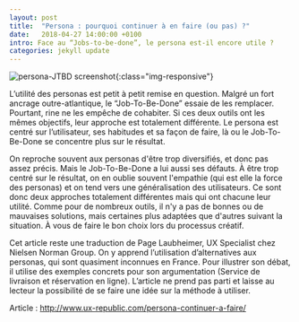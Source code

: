 ```yaml
---
layout: post
title:  "Persona : pourquoi continuer à en faire (ou pas) ?"
date:   2018-04-27 14:00:00 +0100
intro: Face au “Jobs-to-be-done”, le persona est-il encore utile ?
categories: jekyll update
---
```


![persona-JTBD screenshot](../../../../../assets/images/2018-04-27-persona-JTBD/2018-04-27-persona-JTBD-01.jpg){:class="img-responsive"}

L’utilité des personas est petit à petit remise en question. Malgré un fort ancrage outre-atlantique, le “Job-To-Be-Done” essaie de les remplacer. Pourtant, rine ne les empêche de cohabiter. Si ces deux outils ont les mêmes objectifs, leur approche est totalement différente. Le persona est centré sur l’utilisateur, ses habitudes et sa façon de faire, là ou le Job-To-Be-Done se concentre plus sur le résultat.

On reproche souvent aux personas d'être trop diversifiés, et donc pas assez précis. Mais le Job-To-Be-Done a lui aussi ses défauts. À être trop centré sur le résultat, on en oublie souvent l'empathie (qui est elle la force des personas) et on tend vers une généralisation des utilisateurs.
Ce sont donc deux approches totalement différentes mais qui ont chacune leur utilité. Comme pour de nombreux outils, il n'y a pas de bonnes ou de mauvaises solutions, mais certaines plus adaptées que d'autres suivant la situation. À vous de faire le bon choix lors du processus créatif.

Cet article reste une traduction de Page Laubheimer, UX Specialist chez Nielsen Norman Group. On y apprend l’utilisation d’alternatives aux personas, qui sont quasiment inconnues en France.
Pour illustrer son débat, il utilise des exemples concrets pour son argumentation (Service de livraison et réservation en ligne). L’article ne prend pas parti et laisse au lecteur la possibilité de se faire une idée sur la méthode à utiliser.

Article : http://www.ux-republic.com/persona-continuer-a-faire/
